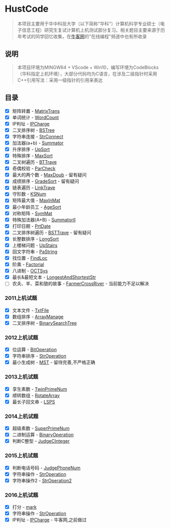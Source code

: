 # HustCode

>本项目主要用于华中科技大学（以下简称"华科"）计算机科学专业硕士（电子信息工程）研究生复试计算机上机测试部分复习。相关题目主要来源于历年考试的同学回忆收集，在[牛客网](https://www.nowcoder.com)的"在线编程"频道中也有所收录

## 说明

> 本项目环境为MINGW64 + VScode + Win10，编写环境为CodeBlocks（华科指定上机环境），大部分代码均为C语言，在涉及二级指针时采用C++引用写法：采用一级指针的引用来表达

## 目录

- [x] 矩阵转置 - [MatrixTrans](code/MatrixTrans.c)
- [x] 单词统计 - [WordCount](code/WordCount.c)
- [x] IP判址 - [IPCharge](code/IPCharge.c)
- [x] 二叉排序树 - [BSTree](code/BSTree.cpp)
- [x] 字符串连接 - [StrConnect](code/StrConnect.c)
- [x] 加法器(a+b) - [Summator](code/Summator.c)
- [x] 升序排序 - [UpSort](code/UpSort.c)
- [x] 特殊排序 - [MaxSort](code/MaxSort.c)
- [x] 二叉树遍历 - [BTTrave](code/BTTrave.cpp)
- [x] 奇偶校验 - [ParCheck](code/ParCheck.cpp)
- [x] 最大的两个数 - [MaxDoub](code/MaxDoub.c) - 留有疑问
- [x] 成绩排序 - [GradeSort](code/GradeSort.c) - 留有疑问
- [x] 链表遍历 - [LinkTrave](code/LinkTrave.cpp)
- [x] 守形数 - [KSNum](code/KSNum.c)
- [x] 矩阵最大值 - [MaxInMat](code/MaxInMat.c)
- [x] 最小年龄员工 - [AgeSort](code/AgeSort.c)
- [x] 对称矩阵 - [SymMat](code/SymMat.c)
- [x] 特殊加法器(A+B) - [SummatorII](code/SummatorII.c)
- [x] 打印日期 - [PrtDate](code/PrtDate.c)
- [x] 二叉排序树遍历 - [BSTTrave](code/BSTTrave.cpp) - 留有疑问
- [x] 长整数排序 - [LongSort](code/LongSort.c)
- [x] 上楼梯问题 - [UpStairs](code/UpStairs.c)
- [x] 回文字符串 - [PaString](code/PaString.c)
- [x] 找位置 - [FindLoc](code/FindLoc.c)
- [x] 阶乘 - [Factorial](code/Factorial.c)
- [x] 八进制 - [OCTSys](code/OCTSys.c)
- [x] 最长&最短文本 - [LongestAndShortestStr](code/LongestAndShortestStr.cpp)
- [ ] 农夫、羊、菜和狼的故事 - [FarmerCrossRiver](code/FarmerCrossRiver.c) - 当前能力不足以解决

### 2011上机试题

- [x] 文本文件 - [TxtFile](code/2011/TxtFile.c)
- [x] 数组排序 - [ArrayManage](code/2011/ArrayManage.c)
- [x] 二叉排序树 - [BinarySearchTree](code/2011/BinarySearchTree.cpp)

### 2012上机试题

- [x] 位运算 - [BitOperation](code/2012/BitOperation.c)
- [x] 字符串排序 - [StrOperation](code/2012/StrOperation.c)
- [x] 最小生成树 - [MST](code/2012/MST.c) - 留待完善,不严格正确

### 2013上机试题

- [x] 孪生素数 - [TwinPrimeNum](code/2013/TwinPrimeNum.c)
- [x] 顺转数组 - [RotateArray](code/2013/RotateArray.c)
- [x] 最长子回文串 - [LSPS](code/2013/LSPS.c)

### 2014上机试题

- [x] 超级素数 - [SuperPrimeNum](code/2014/SuperPrimeNum.c)
- [x] 二进制运算 - [BinaryOperation](code/2014/BinaryOperation.c)
- [x] 判断C整型 - [JudgeCInteger](code/2014/JudgeCInteger.c)

### 2015上机试题

- [x] 判断电话号码 - [JudgePhoneNum](code/2015/JudgePhoneNum.c)
- [x] 字符串操作 - [StrOperation](code/2015/StrOperation.c)
- [x] 字符串操作2 - [StrOperation2](code/2015/StrOperation2.c)

### 2016上机试题

- [x] 打分 - [mark](code/2016/mark.c)
- [x] 字符串操作 - [StrOperation](code/2016/StrOperation.c)
- [x] IP判址 - [IPCharge](code/IPCharge.c) - 牛客网,之前做过
